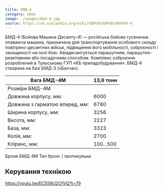 ```yaml
---
title: БМД-4
category: bbms
image: ./images/bmd-4.jpg
source: https://uk.wikipedia.org/wiki/%D0%91%D0%9C%D0%94-4
---
```


БМД-4 (Бойова Машина Десанту-4) — російська бойова гусенична плаваюча машина, призначена для транспортування особового складу повітряно-десантних військ, підвищення його мобільності, озброєності і захищеності на полі бою. Авіадесантується парашутним, парашутно-реактивним або посадочним способом.
Комплекс озброєння розроблений в Тульському ГУП «КБ приладобудування». БМД-4 створена на базі БМД-3 («Бахча»).

| Вага БМД-4М                    | 13,6 тонн |
| ------------------------------ | --------- |
| Розміри БМД-4М                 |
| Довжина корпусу, мм:           | 6000      |
| Довжина з гарматою вперед, мм: | 6780      |
| Ширина корпусу, мм:            | 3256      |
| Висота, мм:                    | 2227      |
| База, мм:                      | 3323      |
| Колія, мм:                     | 2700      |
| Кліренс, мм:                   | 100...500 |

Броня БМД-4М Тип броні: | протикульна

## Керування технікою

https://youtu.be/EC559U2O1VQ?t=79
